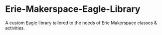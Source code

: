 Erie-Makerspace-Eagle-Library
=============================

A custom Eagle library tailored to the needs of Erie Makerspace classes &amp; activities.
